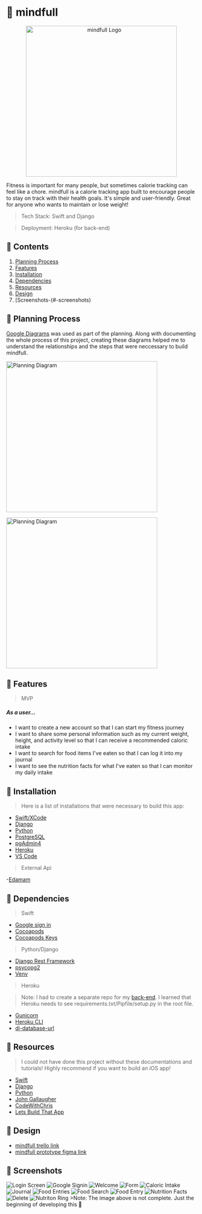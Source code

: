 # 🍎 mindfull
<p align="center">
  <img src="https://github.com/emirry/mindfull/blob/main/images/Logo.png" alt="mindfull Logo" width=400>
 </p>


Fitness is important for many people, but sometimes calorie tracking can feel like a chore. mindfull is a calorie tracking app built to encourage people to stay on track with their health goals. It's simple and user-friendly. Great for anyone who wants to maintain or lose weight!

>Tech Stack: Swift and Django

>Deployment: Heroku (for back-end)

## 🍎 Contents

1. [Planning Process](#-planning-process)
2. [Features](#-features)
3. [Installation](#-installation)
4. [Dependencies](#-dependencies)
5. [Resources](#-resources)
6. [Design](#-design)
7. [Screenshots-(#-screenshots)

## 🍎 Planning Process
[Google Diagrams](https://app.diagrams.net/) was used as part of the planning. Along with documenting the whole process of this project, creating these diagrams helped me to understand the relationships and the steps that were neccessary to build mindfull. 


<p>
  <img src="https://github.com/emirry/mindfull/blob/main/images/Screen%20Shot%202021-02-17%20at%207.06.21%20PM.png" alt="Planning Diagram" width=400>
</p>
<p>
  <img src="https://github.com/emirry/mindfull/blob/main/images/Screen%20Shot%202021-02-17%20at%207.06.21%20PM.png" alt="Planning Diagram" width=400>
</p>

## 🍎 Features
>MVP
##### As a user...
- I want to create a new account so that I can start my fitness journey
- I want to share some personal information such as my current weight, height, and activity level so that I can receive a recommended caloric intake
- I want to search for food items I've eaten so that I can log it into my journal
- I want to see the nutrition facts for what I've eaten so that I can monitor my daily intake

## 🍎 Installation
>Here is a list of installations that were necessary to build this app:

- [Swift/XCode](https://apps.apple.com/us/app/xcode/id497799835?mt=12)
- [Django](https://www.djangoproject.com/download/)
- [Python](https://docs.brew.sh/Homebrew-and-Python)
- [PostgreSQL](https://formulae.brew.sh/formula/postgresql)
- [pgAdmin4](https://www.pgadmin.org/download/)
- [Heroku](https://devcenter.heroku.com/articles/heroku-cli)
- [VS Code](https://code.visualstudio.com/download)

>External Api

-[Edamam](https://developer.edamam.com/)

## 🍎 Dependencies
>Swift

- [Google sign in](https://developers.google.com/identity/sign-in/ios)
- [Cocoapods](https://cocoapods.org/)
- [Cocoapods Keys](https://github.com/orta/cocoapods-keys)

>Python/Django

- [Django Rest Framework](https://www.django-rest-framework.org/#installation)
- [psycopg2](https://pypi.org/project/psycopg2/)
- [Venv](https://docs.python.org/3/library/venv.html)

>Heroku

>Note:
>I had to create a separate repo for my [back-end](https://github.com/emirry/mindfull-backend/tree/master). I learned that Heroku needs to see requirements.txt/Pipfile/setup.py in the root file.

- [Gunicorn](https://devcenter.heroku.com/articles/python-gunicorn)
- [Heroku CLI](https://devcenter.heroku.com/articles/heroku-cli)
- [dj-database-url](https://pypi.org/project/dj-database-url/)

## 🍎 Resources
>I could not have done this project without these documentations and tutorials! Highly recommend if you want to build an iOS app!

- [Swift](https://swift.org/)
- [Django](https://docs.djangoproject.com/en/3.1/)
- [Python](https://docs.python.org/3/)
- [John Gallaugher](https://www.youtube.com/user/profgallaugher)
- [CodeWithChris](https://www.youtube.com/user/CodeWithChris)
- [Lets Build That App](https://www.youtube.com/channel/UCuP2vJ6kRutQBfRmdcI92mA)

## 🍎 Design
- [mindfull trello link](https://trello.com/b/D9sopo2g/ada-capstone)
- [mindfull prototype figma link](https://www.figma.com/file/FbbCYgI5i6OamxKbUkkZjE/mindfull?node-id=0%3A1)

## 🍎 Screenshots
<img src="https://github.com/emirry/mindfull/blob/main/images/Screen%20Shot%202021-02-17%20at%201.44.57%20PM.png" alt="Login Screen">
<img src="https://github.com/emirry/mindfull/blob/main/images/Screen%20Shot%202021-02-17%20at%206.41.50%20PM.png" alt="Google Signin">
<img src="https://github.com/emirry/mindfull/blob/main/images/Screen%20Shot%202021-02-17%20at%206.42.07%20PM.png" alt="Welcome">
<img src="https://github.com/emirry/mindfull/blob/main/images/Screen%20Shot%202021-02-17%20at%206.42.19%20PM.png" alt="Form">
<img src="https://github.com/emirry/mindfull/blob/main/images/Screen%20Shot%202021-02-17%20at%206.42.53%20PM.png" alt="Caloric Intake">
<img src="https://github.com/emirry/mindfull/blob/main/images/Screen%20Shot%202021-02-17%20at%206.43.06%20PM.png" alt="Journal">
<img src="https://github.com/emirry/mindfull/blob/main/images/Screen%20Shot%202021-02-17%20at%206.43.22%20PM.png" alt="Food Entries">
<img src="https://github.com/emirry/mindfull/blob/main/images/Screen%20Shot%202021-02-17%20at%206.43.37%20PM.png" alt="Food Search">
<img src="https://github.com/emirry/mindfull/blob/main/images/Screen%20Shot%202021-02-17%20at%206.43.56%20PM.png" alt="Food Entry">
<img src="https://github.com/emirry/mindfull/blob/main/images/Screen%20Shot%202021-02-17%20at%206.44.05%20PM.png" alt="Nutrition Facts">
<img src="https://github.com/emirry/mindfull/blob/main/images/Screen%20Shot%202021-02-17%20at%206.44.18%20PM.png" alt="Delete">
<img src="https://github.com/emirry/mindfull/blob/main/images/Screen%20Shot%202021-02-17%20at%206.44.39%20PM.png" alt="Nutriton Ring">
>Note: The image above is not complete. Just the beginning of developing this 🙂



